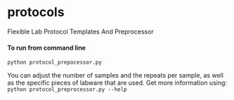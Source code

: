 # protocols
Flexible Lab Protocol Templates And Preprocessor

#### To run from command line
```python protocol_prepocessor.py```

You can adjust the number of samples and the repeats per sample, as well as the specific pieces of labware that are used. Get more information using:
```python protocol_preprocessor.py --help```